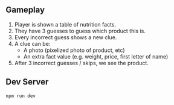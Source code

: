 ## Gameplay

1. Player is shown a table of nutrition facts.
2. They have 3 guesses to guess which product this is.
3. Every incorrect guess shows a new clue.
4. A clue can be:
   * A photo (pixelized photo of product, etc)
   * An extra fact value (e.g. weight, price, first letter of name)
5. After 3 incorrect guesses / skips, we see the product.

## Dev Server

```bash
npm run dev
```
